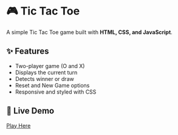 # 🎮 Tic Tac Toe

A simple Tic Tac Toe game built with **HTML, CSS, and JavaScript**.

## ✨ Features
- Two-player game (O and X)
- Displays the current turn
- Detects winner or draw
- Reset and New Game options
- Responsive and styled with CSS

## 🚀 Live Demo
[Play Here]((https://playfulgame-tictactoe.netlify.app/))


